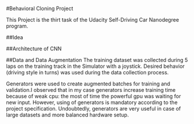 #Behavioral Cloning Project

This Project is the thirt task of the Udacity Self-Driving Car Nanodegree program.

##Idea

##Architecture of CNN


##Data and Data Augmentation
The training dataset was collected during 5 laps on the training track in the Simulator with a joystick. Desired behavior (driving style in turns) was used during the data collection process.

Generators were used to create augmented batches for training and validation.I observed that in my case generators increase training time because of weak cpu: the most of time the powerful gpu was waiting for new input. However, using of generators is mandatory according to the project specification. Undoubtedly, generators are very useful in case of large datasets and more balanced hardware setup. 